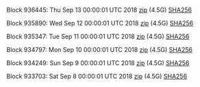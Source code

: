 Block 936445: Thu Sep 13 00:00:01 UTC 2018 [zip](https://dash-bootstrap.ams3.digitaloceanspaces.com/mainnet/2018-09-13/bootstrap.dat.zip) (4.5G) [SHA256](https://dash-bootstrap.ams3.digitaloceanspaces.com/mainnet/2018-09-13/sha256.txt)

Block 935890: Wed Sep 12 00:00:01 UTC 2018 [zip](https://dash-bootstrap.ams3.digitaloceanspaces.com/mainnet/2018-09-12/bootstrap.dat.zip) (4.5G) [SHA256](https://dash-bootstrap.ams3.digitaloceanspaces.com/mainnet/2018-09-12/sha256.txt)

Block 935347: Tue Sep 11 00:00:01 UTC 2018 [zip](https://dash-bootstrap.ams3.digitaloceanspaces.com/mainnet/2018-09-11/bootstrap.dat.zip) (4.5G) [SHA256](https://dash-bootstrap.ams3.digitaloceanspaces.com/mainnet/2018-09-11/sha256.txt)

Block 934797: Mon Sep 10 00:00:01 UTC 2018 [zip](https://dash-bootstrap.ams3.digitaloceanspaces.com/mainnet/2018-09-10/bootstrap.dat.zip) (4.5G) [SHA256](https://dash-bootstrap.ams3.digitaloceanspaces.com/mainnet/2018-09-10/sha256.txt)

Block 934249: Sun Sep  9 00:00:01 UTC 2018 [zip](https://dash-bootstrap.ams3.digitaloceanspaces.com/mainnet/2018-09-09/bootstrap.dat.zip) (4.5G) [SHA256](https://dash-bootstrap.ams3.digitaloceanspaces.com/mainnet/2018-09-09/sha256.txt)

Block 933703: Sat Sep  8 00:00:01 UTC 2018 [zip](https://dash-bootstrap.ams3.digitaloceanspaces.com/mainnet/2018-09-08/bootstrap.dat.zip) (4.5G) [SHA256](https://dash-bootstrap.ams3.digitaloceanspaces.com/mainnet/2018-09-08/sha256.txt)
